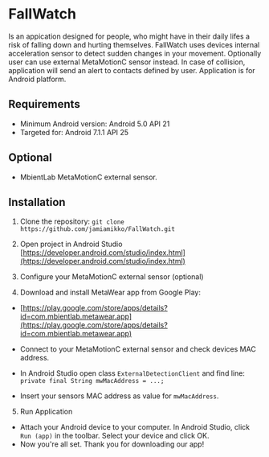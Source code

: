 # FallWatch
Is an appication designed for people, who might have in their daily lifes a risk of falling down and hurting themselves. FallWatch uses devices internal acceleration sensor to detect sudden changes in your movement. Optionally user can use external MetaMotionC sensor instead. In case of collision, application will send an alert to contacts defined by user. Application is for Android platform.

## Requirements
- Minimum Android version: Android 5.0 API 21
- Targeted for: Android 7.1.1 API 25

## Optional
- MbientLab MetaMotionC external sensor.

## Installation
1. Clone the repository:
```git clone https://github.com/jamiamikko/FallWatch.git```

2. Open project in Android Studio
[https://developer.android.com/studio/index.html](https://developer.android.com/studio/index.html)

3. Configure your MetaMotionC external sensor (optional)

4. Download and install MetaWear app from Google Play: 

  * [https://play.google.com/store/apps/details?id=com.mbientlab.metawear.app](https://play.google.com/store/apps/details?id=com.mbientlab.metawear.app)

  * Connect to your MetaMotionC external sensor and check devices MAC address.

  * In Android Studio open class `ExternalDetectionClient` and find line: `private final String mwMacAddress = ...;` 

  * Insert your sensors MAC address as value for `mwMacAddress`.

5. Run Application

  * Attach your Android device to your computer. In Android Studio, click `Run (app)` in the toolbar. Select your device and click OK.
  * Now you're all set. Thank you for downloading our app!